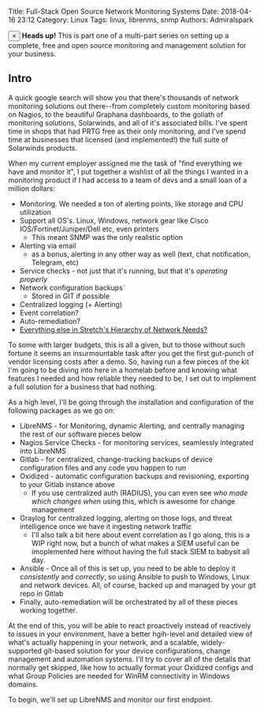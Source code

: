 Title: Full-Stack Open Source Network Monitoring Systems
Date: 2018-04-16 23:12
Category: Linux
Tags: linux, librenms, snmp
Authors: Admiralspark

<div class="alert alert-dismissible alert-info">
  <button type="button" class="close" data-dismiss="alert">&times;</button>
  <strong>Heads up!</strong> This is part one of a multi-part series on setting up a complete, free and open source monitoring and management solution for your business.
</div>

## Intro

A quick google search will show you that there's thousands of network monitoring solutions out there--from completely custom monitoring based on Nagios, to the beautiful Graphana dashboards, to the goliath of monitoring solutions, Solarwinds, and all of it's associated bills. I've spent time in shops that had PRTG free as their only monitoring, and I've spend time at businesses that licensed (and implemented!) the full suite of Solarwinds products.

When my current employer assigned me the task of "find everything we have and monitor it", I put together a wishlist of all the things I wanted in a monitoring product if I had access to a team of devs and a small loan of a million dollars:

- Monitoring. We needed a ton of alerting points, like storage and CPU utilization
- Support all OS's. Linux, Windows, network gear like Cisco IOS/Fortinet/Juniper/Dell etc, even printers
  - This meant SNMP was the only realistic option
- Alerting via email
  - as a bonus, alerting in any other way as well (text, chat notification, Telegram, etc)
- Service checks - not just that it's running, but that it's *operating properly*
- Network configuration backups
  - Stored in GIT if possible
- Centralized logging (+ Alerting)
- Event correlation?
- Auto-remediation?
- [Everything else in Stretch's Hierarchy of Network Needs?](http://packetlife.net/blog/2015/dec/14/stretchs-hierarchy-network-needs/)

To some with larger budgets, this is all a given, but to those without such fortune it seems an insurmountable task after you get the first gut-punch of vendor licensing costs after a demo. So, having run a few pieces of the kit I'm going to be diving into here in a homelab before and knowing what features I needed and how reliable they needed to be, I set out to implement a full solution for a business that had nothing.

As a high level, I'll be going through the installation and configuration of the following packages as we go on:
- LibreNMS - for Monitoring, dynamic Alerting, and centrally managing the rest of our software pieces below
- Nagios Service Checks - for monitoring services, seamlessly integrated into LibreNMS
- Gitlab - for centralized, change-tracking backups of device configuration files and any code you happen to run
- Oxidized - automatic configuration backups and revisioning, exporting to your Gitlab instance above
  - If you use centralized auth (RADIUS), you can even see *who made which changes when* using this, which is awesome for change management
- Graylog for centralized logging, alerting on those logs, and threat intelligence once we have it ingesting network traffic
  - I'll also talk a bit here about event correlation as I go along, this is a WIP right now, but a bunch of what makes a SIEM useful can be imoplemented here without having the full stack SIEM to babysit all day.
- Ansible - Once all of this is set up, you need to be able to deploy it *consistently* and *correctly*, so using Ansible to push to Windows, Linux and network devices. All, of course, backed up and managed by your git repo in Gitlab
- Finally, auto-remediation will be orchestrated by all of these pieces working together.

At the end of this, you will be able to react proactively instead of reactively to issues in your environment, have a better hgih-level and detailed view of what's actually happening in your network, and a scalable, widely-supported git-based solution for your device configurations, change management and automation systems. I'll try to cover all of the details that normally get skipped, like how to actually format your Oxidized configs and what Group Policies are needed for WinRM connectivity in Windows domains.

To begin, we'll set up LibreNMS and monitor our first endpoint.
